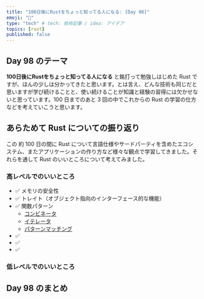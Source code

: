```yaml
---
title: "100日後にRustをちょっと知ってる人になる: [Day 98]"
emoji: "🦀"
type: "tech" # tech: 技術記事 / idea: アイデア
topics: [rust]
published: false
---
```

## Day 98 のテーマ

**100日後にRustをちょっと知ってる人になる** と銘打って勉強しはじめた Rust ですが、ほんの少しは分かってきたと思います。とは言え、どんな技術も同じだと思いますが学び続けることと、使い続けることが知識と経験の習得には欠かせないと思っています。100 日までのあと 3 回の中でこれからの Rust の学習の仕方などを考えていこうと思います。

## あらためて Rust についての振り返り

この 約 100 日の間に Rust について言語仕様やサードパーティを含めたエコシステム、またアプリケーションの作り方など様々な観点で学習してきました。それらを通して Rust のいいところについて考えてみました。

### 高レベルでのいいところ

- ✅ メモリの安全性
- ✅ トレイト（オブジェクト指向のインターフェース的な機能）
- ✅ 関数パターン
  - [コンビネータ](https://doc.rust-lang.org/rust-by-example/error/option_unwrap/map.html)
  - [イテレータ](https://doc.rust-lang.org/book/ch13-02-iterators.html)
  - [パターンマッチング](https://doc.rust-lang.org/book/ch18-00-patterns.html)
- ✅ 
- ✅ 
- ✅ 

### 低レベルでのいいところ

## Day 98 のまとめ
